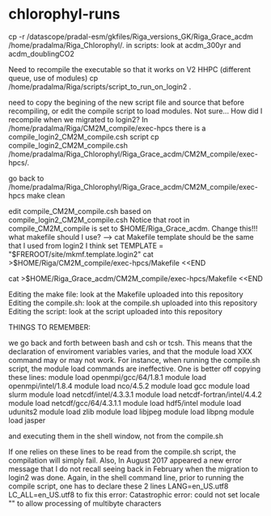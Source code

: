 # chlorophyl-runs
cp -r /datascope/pradal-esm/gkfiles/Riga_versions_GK/Riga_Grace_acdm /home/pradalma/Riga_Chlorophyl/.
in scripts: look at acdm_300yr and 
acdm_doublingCO2

Need to recompile the executable so that it works on V2 HHPC (different queue, use of modules)
cp /home/pradalma/Riga/scripts/script_to_run_on_login2 .

need to copy the begining of the new script file and source that before recompiling, or edit the compile script to load modules. 
Not sure...
How did I recompile when we migrated to login2?
In /home/pradalma/Riga/CM2M_compile/exec-hpcs there is a compile_login2_CM2M_compile.csh script 
cp compile_login2_CM2M_compile.csh /home/pradalma/Riga_Chlorophyl/Riga_Grace_acdm/CM2M_compile/exec-hpcs/.

go back to 
/home/pradalma/Riga_Chlorophyl/Riga_Grace_acdm/CM2M_compile/exec-hpcs
make clean

edit compile_CM2M_compile.csh based on compile_login2_CM2M_compile.csh
Notice that root in compile_CM2M_compile is set to $HOME/Riga_Grace_acdm. Change this!!!
what makefile should I use? --> cat Makefile
template should be the same that I used from login2 I think
set TEMPLATE = "$FREROOT/site/mkmf.template.login2"
cat >$HOME/Riga/CM2M_compile/exec-hpcs/Makefile <<END

cat >$HOME/Riga_Grace_acdm/CM2M_compile/exec-hpcs/Makefile <<END

Editing the make file: look at the Makefile uploaded into this repository
Editing the compile.sh: look at the compile.sh uploaded into this repository
Editing the script: look at the script uploaded into this repository


THINGS TO REMEMBER:

we go back and forth between bash and csh or tcsh. This means that the declaration of enviroment variables varies, and that the module load XXX command may or may not work. 
For instance, when running the compile.sh script, the module load commands are ineffective. One is better off copying these lines: module load openmpi/gcc/64/1.8.1
module load openmpi/intel/1.8.4
module load nco/4.5.2
module load gcc
module load slurm
module load netcdf/intel/4.3.3.1
module load netcdf-fortran/intel/4.4.2
module load netcdf/gcc/64/4.3.1.1
module load hdf5/intel
module load udunits2
module load zlib
module load libjpeg
module load libpng
module load jasper

 and executing them in the shell window, not from the compile.sh 
 
 If one relies on these lines to be read from the compile.sh script, the compilation will simply fail.
 Also, 
 In August 2017 appeared a new error message that I do not recall seeing back in February when the migration to login2 was done. Again, in the shell command line, prior to running the compile script, one has to declare these 2 lines LANG=en_US.utf8
LC_ALL=en_US.utf8 to fix this error:    Catastrophic error: could not set locale "" to allow processing of multibyte characters

